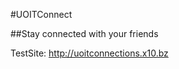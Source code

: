
[logo]: https://github.com/adam-p/markdown-here/raw/master/src/common/images/icon48.png "Logo Title Text 2"

#UOITConnect

##Stay connected with your friends

TestSite: http://uoitconnections.x10.bz
